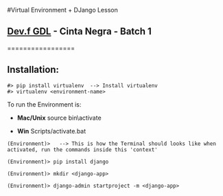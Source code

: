 #Virtual Environment + DJango Lesson
## [Dev.f GDL](https://www.devf.mx/guadalajara) - Cinta Negra - Batch 1
=================

**Installation:**
-----------------

```
#> pip install virtualenv  --> Install virtualenv
#> virtualenv <environment-name>
```

To run the Environment is:

- **Mac/Unix**
source bin\activate

- **Win**
Scripts/activate.bat

```
(Environment)>   --> This is how the Terminal should looks like when activated, run the commands inside this 'context'

(Environment)> pip install django

(Environment)> mkdir <django-app>

(Environment)> django-admin startproject -m <django-app>

```
